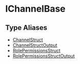 # IChannelBase

## Type Aliases

- [ChannelStruct](type-aliases/ChannelStruct.md)
- [ChannelStructOutput](type-aliases/ChannelStructOutput.md)
- [RolePermissionsStruct](type-aliases/RolePermissionsStruct.md)
- [RolePermissionsStructOutput](type-aliases/RolePermissionsStructOutput.md)
